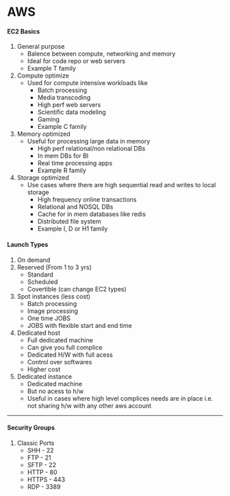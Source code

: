 # AWS

#### EC2 Basics

1. General purpose
    - Balence between compute, networking and memory
    - Ideal for code repo or web servers
    - Example T family
2. Compute optimize
    - Used for compute intensive workloads like
      - Batch processing
      - Media transcoding
      - High perf web servers
      - Scientific data modeling 
      - Gaming 
      - Example C family
3. Memory optimized
    - Useful for processing large data in memory
      - High perf relational/non relational DBs
      - In mem DBs for BI
      - Real time processing apps
      - Example R family
4. Storage optimized
    - Use cases where there are high sequential read and writes to local storage
      - High frequency online transactions
      - Relational and NOSQL DBs
      - Cache for in mem databases like redis
      - Distributed file system
      - Example I, D or H1 family

#### Launch Types
1. On demand
2. Reserved (From 1 to 3 yrs)
    - Standard
    - Scheduled
    - Covertible (can change EC2 types)
3. Spot instances  (less cost)
    - Batch processing
    - Image processing
    - One time JOBS 
    - JOBS with flexible start and end time
4. Dedicated host
    - Full dedicated machine
    - Can give you full complice
    - Dedicated H/W with full acess
    - Control over softwares
    - Higher cost
5. Dedicated instance
    - Dedicated machine
    - But no acess to h/w
    - Useful in cases where high level complices needs are in place i.e. not sharing h/w with any other aws account

---

#### Security Groups
1. Classic Ports
    - SHH - 22
    - FTP - 21
    - SFTP - 22
    - HTTP - 80
    - HTTPS - 443
    - RDP - 3389
